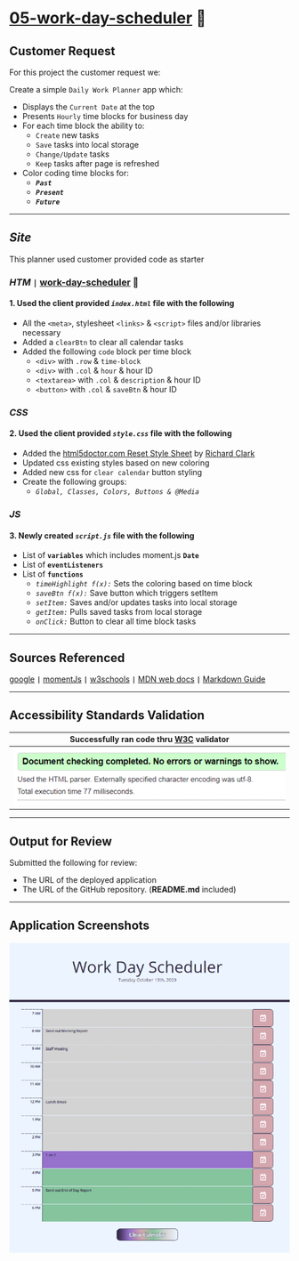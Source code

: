 # [**05-work-day-scheduler**](https://michellemcconville.github.io/05-work-day-scheduler/) 🔗

## Customer Request

For this project the customer request we:

Create a simple `Daily Work Planner` app which:

- Displays the `Current Date` at the top
- Presents `Hourly` time blocks for business day
- For each time block the ability to:
  - `Create` new tasks
  - `Save` tasks into local storage
  - `Change/Update` tasks
  - `Keep` tasks after page is refreshed
- Color coding time blocks for:
  - ***`Past`***
  - ***`Present`***
  - ***`Future`***
  
---

## ***Site***

This planner used customer provided code as starter

### ***HTM*** `|` [**work-day-scheduler**](https://michellemcconville.github.io/05-work-day-scheduler/) 🔗

#### 1. Used the client provided ***`index.html`*** file with the following

- All the `<meta>`, stylesheet `<links>` & `<script>` files and/or libraries necessary
- Added a `clearBtn` to clear all calendar tasks
- Added the following `code` block per time block
  - `<div>` with `.row` & `time-block`
  - `<div>` with `.col` & `hour` & hour ID
  - `<textarea>` with `.col` & `description` & hour ID
  - `<button>` with `.col` & `saveBtn` & hour ID

### ***CSS***

#### 2. Used the client provided ***`style.css`*** file with the following

- Added the [html5doctor.com Reset Style Sheet](http://html5doctor.com/) by [Richard Clark](http://richclarkdesign.com)
- Updated css existing styles based on new coloring
- Added new css for `clear calendar` button styling
- Create the following groups:
  - *`Global, Classes, Colors, Buttons & @Media`*

### ***JS***

#### 3. Newly created ***`script.js`*** file with the following

- List of **`variables`** which includes moment.js **`Date`**
- List of **`eventListeners`**
- List of **`functions`**
  - *`timeHighlight f(x):`* Sets the coloring based on time block
  - *`saveBtn f(x):`* Save button which triggers setItem
  - *`setItem:`* Saves and/or updates tasks into local storage
  - *`getItem:`* Pulls saved tasks from local storage
  - *`onClick:`* Button to clear all time block tasks

---

## Sources Referenced

[google](https://www.google.com/) **`|`**
[momentJs](https://momentjs.com/) **`|`**
[w3schools](https://www.w3schools.com) **`|`**
[MDN web docs](https://developer.mozilla.org/en-US/) **`|`**
[Markdown Guide](https://www.markdownguide.org/)

---

## Accessibility Standards Validation

| Successfully ran code thru [**W3C**](https://validator.w3.org/) validator |
|---------------------------------------------------------------------------|
| ![Validation Results](./images/05-w3c-Success.png)                        |

---

## Output for Review

Submitted the following for review:

- The URL of the deployed application
- The URL of the GitHub repository. (**README.md** included)

---

## Application Screenshots

![Day Planner](./images/dayPlanner.png)
